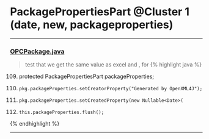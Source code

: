 # PackagePropertiesPart @Cluster 1 (date, new, packageproperties)

***

### [OPCPackage.java](https://searchcode.com/codesearch/view/97406292/)
> test that we get the same value as excel and , for 
{% highlight java %}
109. protected PackagePropertiesPart packageProperties;
324.     pkg.packageProperties.setCreatorProperty("Generated by OpenXML4J");
325.     pkg.packageProperties.setCreatedProperty(new Nullable<Date>(
342.     this.packageProperties.flush();
{% endhighlight %}

***

